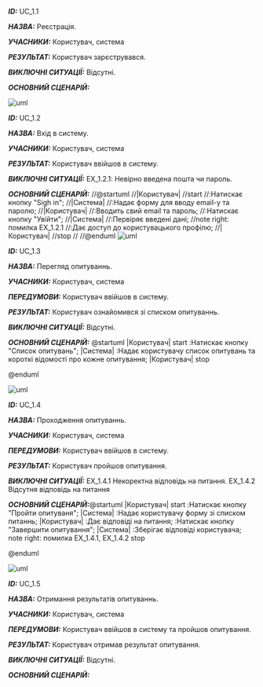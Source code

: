 ***ID:*** UC_1.1
    
***НАЗВА:*** Реєстрація.
    
***УЧАСНИКИ:*** Користувач, система

***РЕЗУЛЬТАТ:*** Користувач зарєструвався.

***ВИКЛЮЧНІ СИТУАЦІЇ:*** Відсутні.

***ОСНОВНИЙ СЦЕНАРІЙ:***

![uml](http://www.plantuml.com/plantuml/png/hL51IiKm4Dtd5A77Q3S5Z-0914K4hKNRNHRQe6w4Rae4GRn220Qas7g5zsxaZAv4-rUVGERDJDxB6wQ-xewkklxYt3WyO-KDtddBWHu9aG_EVFTDYHT91srY5ZHP2GjMV6AcjyNXsMbZ-xQeZ3luKK361w8JvYkoo6Oah7X3LkQVVn0j5hcqfbq6ILLPcPoqB2Zode5FrPRNyh_oBmbwJX8V9HjtUcMGnwFEcUHaDOw5mGg82lO-A1Blb4TVRQ_YiZNrINCiw_e2)



***ID:*** UC_1.2
    
***НАЗВА:*** Вхід в систему.
    
***УЧАСНИКИ:*** Користувач, система

***РЕЗУЛЬТАТ:*** Користувач ввійшов в систему.

***ВИКЛЮЧНІ СИТУАЦІЇ:*** EX_1.2.1: Невірно введена пошта чи пароль.

***ОСНОВНИЙ СЦЕНАРІЙ:***
//@startuml
//|Користувач|
//start
//:Натискає кнопку "Sigh in";
//|Система|
//:Надає форму для вводу email-у та паролю;
//|Користувач|
//:Вводить свий email та пароль;
//:Натискає кнопку "Увійти";
//|Система|
//:Первіряє введені дані;
//note right: помилка EX_1.2.1
//:Дає доступ до користувацького профілю;
//|Користувач|
//stop
//
//@enduml
![uml](http://www.plantuml.com/plantuml/png/XL6rUKCn4EurXJxNuIxC2uIhC3CeLPYPcMa0CzjwA_otKUwiBlXGElf1DNEcPzRCJuohHTp3qYeIj4Rhj84G0hIpg79vLOOdtgvB4YbUNMh-PM7X8KKRsjSyCZIiHoPzvJpcpOr051a45bqh8f0cseH0PBY58sawqGZnRH7XoC14pyXuFY-uDw3XSSSgB5STb_z6hWpdhXq93XzgMkDj0aatwzkWm_9_XU038Rf6Kaf-LlE2AArA4QtIYVIp0iv6-CtIjHQbiYXNarDcGC-oCQPCI5Xaa41QK7LZHrTnGKb1CO-x51BIPPqqUBaDq_ecU9iE9Ogmf3tHH9jq_QT1SsPgMgcQWSb-Fk9F)

***ID:*** UC_1.3
    
***НАЗВА:*** Перегляд опитуваннь.
    
***УЧАСНИКИ:*** Користувач, система

***ПЕРЕДУМОВИ:*** Користувач ввійшов в систему.

***РЕЗУЛЬТАТ:*** Користувач ознайомився зі списком опитуваннь.

***ВИКЛЮЧНІ СИТУАЦІЇ:*** Відсутні.

***ОСНОВНИЙ СЦЕНАРІЙ:*** @startuml
|Користувач|
start
:Натискає кнопку "Список опитувань";
|Система|
:Надає користувачу список опитувань 
та короткі відомості про кожне опитування;
|Користувач|
stop

@enduml

![uml](http://www.plantuml.com/plantuml/png/VT211i9G50PW0EvJN7kC1dkLAA0gjO2XDWGHP8YmDvXfcQkTlS9_tgX_TmQcmBtd_FT-XnCTula-FgvN9i43eYSqUjPKCrGezP8OdviPdYpJFeJZxMvvj11qS9hP00Kw7mgSzUrcHD3gDGZ95mED6X-KoK3YDMAJqMJf_LEjeLQEduM5qzoYqfoiS8fuZwskp_r3lD6Ydc3aRk7l5MntnaJBpO9x-W80)

***ID:*** UC_1.4
    
***НАЗВА:*** Проходження опитуваннь.
    
***УЧАСНИКИ:*** Користувач, система

***ПЕРЕДУМОВИ:*** Користувач ввійшов в систему.

***РЕЗУЛЬТАТ:*** Користувач пройшов опитування.

***ВИКЛЮЧНІ СИТУАЦІЇ:*** EX_1.4.1 Некоректна відповідь на питання. EX_1.4.2 Відсутня відповідь на питання

***ОСНОВНИЙ СЦЕНАРІЙ:***@startuml
|Користувач|
start
:Натискає кнопку "Пройти опитуваня";
|Система|
:Надає користувачу форму зі списком питаннь;
|Користувач|
:Дає відповіді на питання;
:Натискає кнопку "Завершити опитування";
|Система|
:Зберігає відповіді користувача;
note right: помилка EX_1.4.1, EX_1.4.2
stop

@enduml

![uml](http://www.plantuml.com/plantuml/png/XL6rUOGn3EqzXRvhmz24UOTKOMQimipCd4nmp3-iyBHHP3kCZMtH0wjsSgfzOcfwU4ZDuXeUBoB5IxpCAuWWn1kpojHLEUuaNDP5PEHrIdAvyE0ZmoiKm8DCUaZh5ZBfr2i8N3u8L0ZyauL670v2inOIiLUmRzG2owicxSWJIJud8VTX9NXmoB9e1k7OhVZDGJbEBKc4puNFXsTV0YYJeSym1nN_Uxr0IB3ZlCYRIFte-7VF5mYRoND4VnNrmsSWLA56HgUwQQA_js-gdCo0WnIoMY8rDRSMvPVc5-M-lefbRwDZIjLsZtJ9Sfy1)

***ID:*** UC_1.5
    
***НАЗВА:*** Отримання результатів опитуваннь.
    
***УЧАСНИКИ:*** Користувач, система

***ПЕРЕДУМОВИ:*** Користувач ввійшов в систему та пройшов опитування.

***РЕЗУЛЬТАТ:*** Користувач отримав результат опитування.

***ВИКЛЮЧНІ СИТУАЦІЇ:*** Відсутні.

***ОСНОВНИЙ СЦЕНАРІЙ:***


